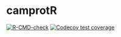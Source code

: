 camprotR
================

<!-- badges: start -->

[![R-CMD-check](https://github.com/CambridgeCentreForProteomics/camprotR/workflows/R-CMD-check/badge.svg)](https://github.com/CambridgeCentreForProteomics/camprotR/actions)
[![Codecov test
coverage](https://codecov.io/gh/CambridgeCentreForProteomics/camprotR/branch/master/graph/badge.svg)](https://codecov.io/gh/CambridgeCentreForProteomics/camprotR?branch=master)
<!-- badges: end -->

